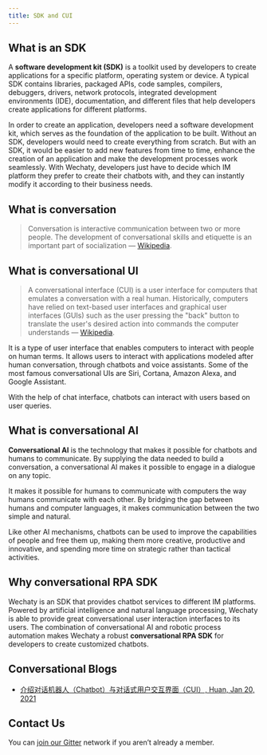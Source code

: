 ```yaml
---
title: SDK and CUI
---
```


## What is an SDK

A **software development kit (SDK)** is a toolkit used by developers to create applications for a specific platform, operating system or device. A typical SDK contains libraries, packaged APIs, code samples, compilers, debuggers, drivers, network protocols, integrated development environments (IDE), documentation, and different files that help developers create applications for different platforms.

In order to create an application, developers need a software development kit, which serves as the foundation of the application to be built. Without an SDK, developers would need to create everything from scratch. But with an SDK, it would be easier to add new features from time to time, enhance the creation of an application and make the development processes work seamlessly. With Wechaty, developers just have to decide which IM platform they prefer to create their chatbots with, and they can instantly modify it according to their business needs.

## What is conversation

> Conversation is interactive communication between two or more people. The development of conversational skills and etiquette is an important part of socialization — [Wikipedia](https://en.wikipedia.org/wiki/Conversation).

## What is conversational UI

> A conversational interface (CUI) is a user interface for computers that emulates a conversation with a real human. Historically, computers have relied on text-based user interfaces and graphical user interfaces (GUIs) such as the user pressing the "back" button to translate the user's desired action into commands the computer understands — [Wikipedia](https://en.wikipedia.org/wiki/Conversational_user_interface).

It is a type of user interface that enables computers to interact with people on human terms. It allows users to interact with applications modeled after human conversation, through chatbots and voice assistants. Some of the most famous conversational UIs are Siri, Cortana, Amazon Alexa, and Google Assistant.

With the help of chat interface, chatbots can interact with users based on user queries.

## What is conversational AI

**Conversational AI** is the technology that makes it possible for chatbots and humans to communicate. By supplying the data needed to build a conversation, a conversational AI makes it possible to engage in a dialogue on any topic.

It makes it possible for humans to communicate with computers the way humans communicate with each other. By bridging the gap between humans and computer languages, it makes communication between the two simple and natural.

Like other AI mechanisms, chatbots can be used to improve the capabilities of people and free them up, making them more creative, productive and innovative, and spending more time on strategic rather than tactical activities.

## Why conversational RPA SDK

Wechaty is an SDK that provides chatbot services to different IM platforms. Powered by artificial intelligence and natural language processing, Wechaty is able to provide great conversational user interaction interfaces to its users. The combination of conversational AI and robotic process automation makes Wechaty a robust **conversational RPA SDK** for developers to create customized chatbots.

## Conversational Blogs

- [介绍对话机器人（Chatbot）与对话式用户交互界面（CUI）, Huan, Jan 20, 2021](https://wechaty.js.org/2021/01/20/chatbot-conversational-user-interface/)

## Contact Us

You can [join our Gitter](https://gitter.im/wechaty/wechaty) network if you aren’t already a member.
